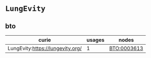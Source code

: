 # `LungEvity`

## bto

| curie                            |   usages | nodes                                             |
|----------------------------------|----------|---------------------------------------------------|
| LungEvity:https://lungevity.org/ |        1 | [BTO:0003613](https://bioregistry.io/BTO:0003613) |

